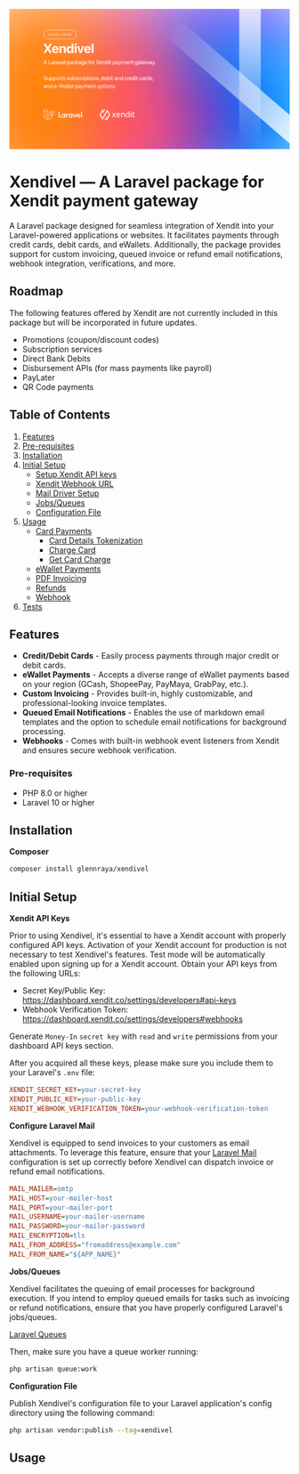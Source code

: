 ![Project Logo](artwork/xendivel.jpg)

# Xendivel — A Laravel package for Xendit payment gateway

A Laravel package designed for seamless integration of Xendit into your Laravel-powered applications or websites. It facilitates payments through credit cards, debit cards, and eWallets. Additionally, the package provides support for custom invoicing, queued invoice or refund email notifications, webhook integration, verifications, and more.

## Roadmap

The following features offered by Xendit are not currently included in this package but will be incorporated in future updates.

- Promotions (coupon/discount codes)
- Subscription services
- Direct Bank Debits
- Disbursement APIs (for mass payments like payroll)
- PayLater
- QR Code payments

## Table of Contents

1. [Features](#features)
2. [Pre-requisites](#pre-requisites)
3. [Installation](#installation)
4. [Initial Setup](#initial-setup)
    - [Setup Xendit API keys](#setup-xendit-api-keys)
    - [Xendit Webhook URL](#xendit-webhook-url)
    - [Mail Driver Setup](#mail-driver-setup)
    - [Jobs/Queues](#job-queues)
    - [Configuration File](#configuration)
5. [Usage](#usage)
    - [Card Payments](#card-payments)
        - [Card Details Tokenization](#card-details-tokenization)
        - [Charge Card](#charge-card)
        - [Get Card Charge](#get-card-charge)
    - [eWallet Payments](#ewallet-payments)
    - [PDF Invoicing](#invoicing)
    - [Refunds](#refunds)
    - [Webhook](#webhook)
6. [Tests](#tests)

## Features

- **Credit/Debit Cards** - Easily process payments through major credit or debit cards.
- **eWallet Payments** - Accepts a diverse range of eWallet payments based on your region (GCash, ShopeePay, PayMaya, GrabPay, etc.).
- **Custom Invoicing** - Provides built-in, highly customizable, and professional-looking invoice templates.
- **Queued Email Notifications** - Enables the use of markdown email templates and the option to schedule email notifications for background processing.
- **Webhooks** - Comes with built-in webhook event listeners from Xendit and ensures secure webhook verification.

### Pre-requisites

- PHP 8.0 or higher
- Laravel 10 or higher

## Installation

**Composer**

```bash
composer install glennraya/xendivel
```

## Initial Setup

**Xendit API Keys**

Prior to using Xendivel, it's essential to have a Xendit account with properly configured API keys. Activation of your Xendit account for production is not necessary to test Xendivel's features. Test mode will be automatically enabled upon signing up for a Xendit account. Obtain your API keys from the following URLs:

- Secret Key/Public Key: https://dashboard.xendit.co/settings/developers#api-keys
- Webhook Verification Token: https://dashboard.xendit.co/settings/developers#webhooks

Generate <code>Money-In</code> <code>secret key</code> with <code>read</code> and <code>write</code> permissions from your dashboard API keys section.

After you acquired all these keys, please make sure you include them to your Laravel's <code>.env</code> file:

```ini
XENDIT_SECRET_KEY=your-secret-key
XENDIT_PUBLIC_KEY=your-public-key
XENDIT_WEBHOOK_VERIFICATION_TOKEN=your-webhook-verification-token
```

**Configure Laravel Mail**

Xendivel is equipped to send invoices to your customers as email attachments. To leverage this feature, ensure that your [Laravel Mail](https://laravel.com/docs/10.x/mail#main-content) configuration is set up correctly before Xendivel can dispatch invoice or refund email notifications.

```ini
MAIL_MAILER=smtp
MAIL_HOST=your-mailer-host
MAIL_PORT=your-mailer-port
MAIL_USERNAME=your-mailer-username
MAIL_PASSWORD=your-mailer-password
MAIL_ENCRYPTION=tls
MAIL_FROM_ADDRESS="fromaddress@example.com"
MAIL_FROM_NAME="${APP_NAME}"
```

**Jobs/Queues**

Xendivel facilitates the queuing of email processes for background execution. If you intend to employ queued emails for tasks such as invoicing or refund notifications, ensure that you have properly configured Laravel's jobs/queues.

[Laravel Queues](https://laravel.com/docs/10.x/queues#main-content)

Then, make sure you have a queue worker running:

```bash
php artisan queue:work
```

**Configuration File**

Publish Xendivel's configuration file to your Laravel application's config directory using the following command:

```bash
php artisan vendor:publish --tag=xendivel
```

## Usage
